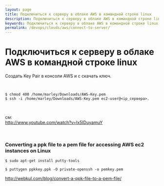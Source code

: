 ```yaml
---
layout: page
title: Подключиться к серверу в облаке AWS в командной строке linux
description: Подключиться к серверу в облаке AWS в командной строке linux
keywords: Подключиться к серверу в облаке AWS в командной строке linux
permalink: /devops/clouds/aws/connect-to-server/
---
```


# Подключиться к серверу в облаке AWS в командной строке linux

Создать Key Pair в консоли AWS и с скачать ключ.

<br/>

    $ chmod 400 /home/marley/Downloads/AWS-Key.pem
    $ ssh -i /home/marley/Downloads/AWS-Key.pem ec2-user@<ip_сервера>.

<br/>

см:  
http://www.youtube.com/watch?v=Ix5IDuyamuY

<br/>

### Converting a ppk file to a pem file for accessing AWS ec2 instances on Linux

    $ sudo apt-get install putty-tools

    $ puttygen ppkkey.ppk -O private-openssh -o pemkey.pem

http://webkul.com/blog/convert-a-ppk-file-to-a-pem-file/
